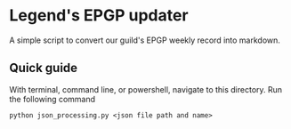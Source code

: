 # Legend's EPGP updater
A simple script to convert our guild's EPGP weekly record into markdown.

## Quick guide
With terminal, command line, or powershell, navigate to this directory. Run the following command

`python json_processing.py <json file path and name>`
